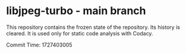 # libjpeg-turbo - main branch

This repository contains the frozen state of the repository.
Its history is cleared. It is used only for static code
analysis with Codacy.

Commit Time: 1727403005